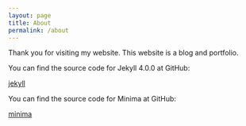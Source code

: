 ```yaml
---
layout: page
title: About
permalink: /about
---
```


Thank you for visiting my website. This website is a blog and portfolio.  





You can find the source code for Jekyll 4.0.0 at GitHub:

[jekyll](https://github.com/jekyll/jekyll)

You can find the source code for Minima at GitHub:

[minima](https://github.com/jekyll/minima)
